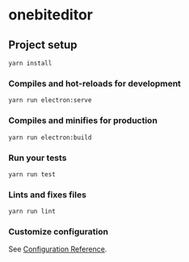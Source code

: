 # onebiteditor

## Project setup

```
yarn install
```

### Compiles and hot-reloads for development

```
yarn run electron:serve
```

### Compiles and minifies for production

```
yarn run electron:build
```

### Run your tests

```
yarn run test
```

### Lints and fixes files

```
yarn run lint
```

### Customize configuration

See [Configuration Reference](https://cli.vuejs.org/config/).
